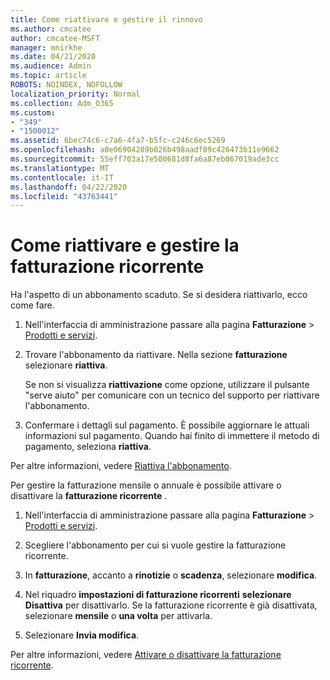 ```yaml
---
title: Come riattivare e gestire il rinnovo
ms.author: cmcatee
author: cmcatee-MSFT
manager: mnirkhe
ms.date: 04/21/2020
ms.audience: Admin
ms.topic: article
ROBOTS: NOINDEX, NOFOLLOW
localization_priority: Normal
ms.collection: Adm_O365
ms.custom:
- "349"
- "1500012"
ms.assetid: 6bec74c6-c7a6-4fa7-b5fc-c246c6ec5269
ms.openlocfilehash: a0e06904289b026b498aadf09c426473b11e9662
ms.sourcegitcommit: 55eff703a17e500681d8fa6a87eb067019ade3cc
ms.translationtype: MT
ms.contentlocale: it-IT
ms.lasthandoff: 04/22/2020
ms.locfileid: "43763441"
---
```

# <a name="how-to-reactivate-and-manage-recurring-billing"></a>Come riattivare e gestire la fatturazione ricorrente

Ha l'aspetto di un abbonamento scaduto. Se si desidera riattivarlo, ecco come fare.
  
1. Nell'interfaccia di amministrazione passare alla pagina **Fatturazione** \> [Prodotti e servizi](https://go.microsoft.com/fwlink/p/?linkid=842054).

2. Trovare l'abbonamento da riattivare. Nella sezione **fatturazione** selezionare **riattiva**.

    Se non si visualizza **riattivazione** come opzione, utilizzare il pulsante "serve aiuto" per comunicare con un tecnico del supporto per riattivare l'abbonamento.

3. Confermare i dettagli sul pagamento. È possibile aggiornare le attuali informazioni sul pagamento. Quando hai finito di immettere il metodo di pagamento, seleziona **riattiva**.

Per altre informazioni, vedere [Riattiva l'abbonamento](https://docs.microsoft.com//office365/admin/subscriptions-and-billing/reactivate-your-subscription). 

Per gestire la fatturazione mensile o annuale è possibile attivare o disattivare la **fatturazione ricorrente** .
  
1. Nell'interfaccia di amministrazione passare alla pagina **Fatturazione** \> [Prodotti e servizi](https://go.microsoft.com/fwlink/p/?linkid=842054).

2. Scegliere l'abbonamento per cui si vuole gestire la fatturazione ricorrente.

3. In **fatturazione**, accanto a **rinotizie** o **scadenza**, selezionare **modifica**.

4. Nel riquadro **impostazioni di fatturazione ricorrenti** **selezionare Disattiva** per disattivarlo. Se la fatturazione ricorrente è già disattivata, selezionare **mensile** o **una volta** per attivarla.

5. Selezionare **Invia modifica**.

Per altre informazioni, vedere [Attivare o disattivare la fatturazione ricorrente](https://docs.microsoft.com/office365/admin/subscriptions-and-billing/renew-your-subscription#turn-recurring-billing-off-or-on).